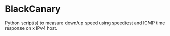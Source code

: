 # BlackCanary
Python script(s) to measure down/up speed using speedtest and ICMP time response on x IPv4 host.

